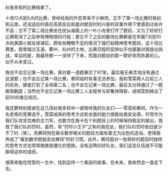 杭电多校的比赛结束了。

十场12点到5点的比赛，曾经给我的作息带来不少麻烦。忘不了第一场比赛时我初到云南，还没适应的我在高原反应和面对题目时的兴奋的双重作用下曾感到过些许不适；忘不了第二场比赛坐在抚仙湖面上的一叶小舟里打开了题目，又为了好好打比赛取消了之后参观博物馆的行程；更忘不了之后的数场比赛都是在早晨7点到10点给美国小朋友授课后，颇有些睡眠不足的情况下强打起精神思考题目。这十场比赛里，我曾踏过玉溪、衢州、杭州的土地，比赛日程的安排似乎也屡屡对我提出挑战，幸运的是，我最终都一一坚持了下来，而面对题目的那一颗好奇而执着的心，似乎从未变过。

我也不会忘记某一场比赛，我对着一道题暴交了87发，最后毫无悬念地没有通过这道题；也不会忘记某一场比赛，赛珂临时有事无法参加，我和雪菜两人扛起三人的任务，硬是打到了全场第二名；也不会忘记某一场比赛，最后五分钟通过了一题极限翻盘；当然也不会忘记某一场比赛三人全程参与却集体降智，成绩菜到掉出了前50的难忘经历。

我还要特别感谢在这几场杭电多校中一直陪伴我的队友们——雪菜和赛珂。作为一名老练的竞赛选手，雪菜成熟的思考方式和全面的能力很能给我安全感，时常作为我们队攻坚克难的主力军，也数次在我卡在个别题目上的时候保持稳定的输出，挽救了我们队的罚时。虽然，有“罚时小王子”之称的我在此，我们队的罚时依旧是少不了的（笑）。而赛珂则在做与数学相关的题目方面有着尤为出色的造诣，使得我养成了“看到数学题就丢给赛珂”的好习惯。此外，赛珂面对一些奇妙的题目时独特的思考方式也常常挽救我僵化的思路。没有这两位好队友，我们这支队伍就不可能取得这样的成绩。

很荣幸能在短暂的一生中，找到这样一个美丽的故事。在未来，我依然会一直走下去。